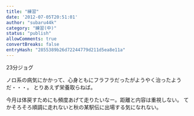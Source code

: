 ```yaml
---
title: "練習"
date: '2012-07-05T20:51:01'
author: "subaru44k"
category: "練習(中)"
status: "publish"
allowComments: true
convertBreaks: false
entryHash: "2855389b26d72244779d211d5ea8e11a"
---
```

23分ジョグ

ノロ系の病気にかかって、心身ともにフラフラだったがようやく治ったようだ・・・。
とりあえず栄養取らねば。

今月は体戻すためにも頻度あげて走りたいなー。距離と内容は重視しない。
てかそろそろ順調に走れないと秋の某駅伝に出場する気になれない。
